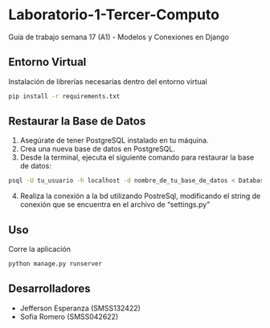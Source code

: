 # Laboratorio-1-Tercer-Computo

Guía de trabajo semana 17 (A1) - Modelos y Conexiones en Django

## Entorno Virtual

Instalación de librerías necesarias dentro del entorno virtual

```bash
pip install -r requirements.txt
```

## Restaurar la Base de Datos

1. Asegúrate de tener PostgreSQL instalado en tu máquina.
2. Crea una nueva base de datos en PostgreSQL.
3. Desde la terminal, ejecuta el siguiente comando para restaurar la base de datos:

```bash
psql -U tu_usuario -h localhost -d nombre_de_tu_base_de_datos < Database/dump.sql
```

4. Realiza la conexión a la bd utilizando PostreSql, modificando el string de
   conexión que se encuentra en el archivo de “settings.py”

## Uso

Corre la aplicación

```bash
python manage.py runserver
```

## Desarrolladores

- Jefferson Esperanza (SMSS132422)
- Sofia Romero (SMSS042622)
